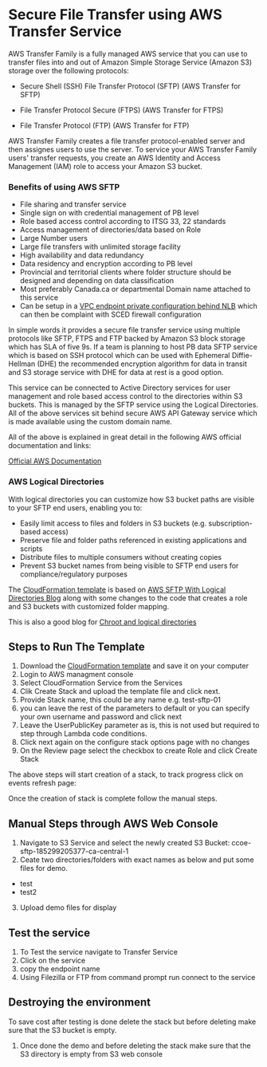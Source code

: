 # Secure File Transfer using AWS Transfer Service

AWS Transfer Family is a fully managed AWS service that you can use to transfer files into and out of Amazon Simple Storage Service (Amazon S3) storage over the following protocols:

- Secure Shell (SSH) File Transfer Protocol (SFTP) (AWS Transfer for SFTP)

- File Transfer Protocol Secure (FTPS) (AWS Transfer for FTPS)

- File Transfer Protocol (FTP) (AWS Transfer for FTP)

AWS Transfer Family creates a file transfer protocol-enabled server and then assignes users to use the server. To service your AWS Transfer Family users' transfer requests, you create an AWS Identity and Access Management (IAM) role to access your Amazon S3 bucket.

### Benefits of using AWS SFTP

-	File sharing and transfer service 
-	Single sign on with credential management of PB level
-	Role based access control according to ITSG 33, 22 standards
-	Access management of directories/data based on Role 
-	Large Number users 
-	Large file transfers with unlimited storage facility 
-	High availability and data redundancy
-	Data residency and encryption according to PB level 
-	Provincial and territorial clients where folder structure should be designed and depending on data classification 
-	Most preferably Canada.ca or departmental Domain name attached to this service
-   Can be setup in a [VPC endpoint private configuration behind NLB](https://dzone.com/articles/aws-transfer-for-sftp-explained-a-vpc-use-case) which can then be complaint with SCED firewall configuration 

In simple words it provides a secure file transfer service using multiple protocols like SFTP, FTPS and FTP backed by Amazon S3 block storage which has SLA of five 9s. If a team is planning to host PB data SFTP service which is based on SSH protocol which can be used with Ephemeral Diffie-Hellman (DHE) the recommended encryption algorithm for data in transit and S3 storage service with DHE for data at rest is a good option. 

This service can be connected to Active Directory services for user management and role based access control to the directories within S3 buckets. This is managed by the SFTP service using the Logical Directories. All of the above services sit behind secure AWS API Gateway service which is made available using the custom domain name.

All of the above is explained in great detail in the following AWS official documentation and links: 

[Official AWS Documentation](https://aws.amazon.com/aws-transfer-family/?whats-new-cards.sort-by=item.additionalFields.postDateTime&whats-new-cards.sort-order=desc)

### AWS Logical Directories

With logical directories you can customize how S3 bucket paths are visible to your SFTP end users, enabling you to:

- Easily limit access to files and folders in S3 buckets (e.g. subscription-based access)
- Preserve file and folder paths referenced in existing applications and scripts
- Distribute files to multiple consumers without creating copies
- Prevent S3 bucket names from being visible to SFTP end users for compliance/regulatory purposes

The [CloudFormation template](ccoe-sftp.yaml) is based on
[AWS SFTP With Logical Directories Blog](https://aws.amazon.com/blogs/storage/using-aws-sftp-logical-directories-to-build-a-simple-data-distribution-service/) along with some changes to the code that creates a role and S3 buckets with customized folder mapping. 

This is also a good blog for [Chroot and logical directories](https://aws.amazon.com/blogs/storage/simplify-your-aws-sftp-structure-with-chroot-and-logical-directories/)

## Steps to Run The Template

1. Download the [CloudFormation template](ccoe-sftp.yaml) and save it on your computer 
3. Login to AWS managment console 
4. Select CloudFormation Service from the Services 
5. Clik Create Stack and upload the template file and click next. 
6. Provide Stack name, this could be any name e.g. test-sftp-01
7. you can leave the rest of the parameters to default or you can specify your own username and password and click next
8. Leave the UserPublicKey parameter as is, this is not used but required to step through Lambda code conditions. 
9. Click next again on the configure stack options page with no changes
10. On the Review page select the checkbox to create Role and click Create Stack

The above steps will start creation of a stack, to track progress click on events refresh page:

Once the creation of stack is complete follow the manual steps.

## Manual Steps through AWS Web Console

1. Navigate to S3 Service and select the newly created S3 Bucket: ccoe-sftp-185299205377-ca-central-1
2. Ceate two directories/folders with exact names as below and put some files for demo.
- test
- test2
3. Upload demo files for display 

## Test the service
1. To Test the service navigate to Transfer Service 
2. Click on the service 
3. copy the endpoint name
4. Using Filezilla or FTP from command prompt run connect to the service

## Destroying the environment 
To save cost after testing is done delete the stack but before deleting make sure that the S3 bucket is empty. 
1. Once done the demo and before deleting the stack make sure that the S3 directory is empty from S3 web console

